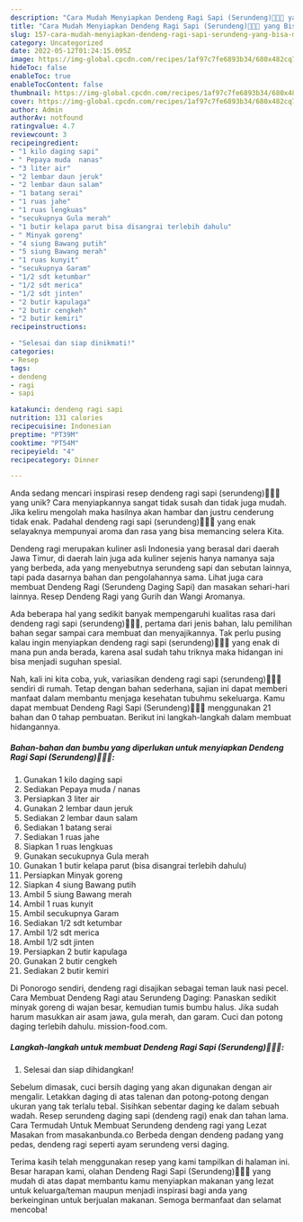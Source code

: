 ```yaml
---
description: "Cara Mudah Menyiapkan Dendeng Ragi Sapi (Serundeng)🥩🥩🥩 yang Bisa Manjain Lidah"
title: "Cara Mudah Menyiapkan Dendeng Ragi Sapi (Serundeng)🥩🥩🥩 yang Bisa Manjain Lidah"
slug: 157-cara-mudah-menyiapkan-dendeng-ragi-sapi-serundeng-yang-bisa-manjain-lidah
category: Uncategorized
date: 2022-05-12T01:24:15.095Z
image: https://img-global.cpcdn.com/recipes/1af97c7fe6893b34/680x482cq70/dendeng-ragi-sapi-serundeng-foto-resep-utama.jpg
hideToc: false
enableToc: true
enableTocContent: false
thumbnail: https://img-global.cpcdn.com/recipes/1af97c7fe6893b34/680x482cq70/dendeng-ragi-sapi-serundeng-foto-resep-utama.jpg
cover: https://img-global.cpcdn.com/recipes/1af97c7fe6893b34/680x482cq70/dendeng-ragi-sapi-serundeng-foto-resep-utama.jpg
author: Admin
authorAv: notfound
ratingvalue: 4.7
reviewcount: 3
recipeingredient:
- "1 kilo daging sapi"
- " Pepaya muda  nanas"
- "3 liter air"
- "2 lembar daun jeruk"
- "2 lembar daun salam"
- "1 batang serai"
- "1 ruas jahe"
- "1 ruas lengkuas"
- "secukupnya Gula merah"
- "1 butir kelapa parut bisa disangrai terlebih dahulu"
- " Minyak goreng"
- "4 siung Bawang putih"
- "5 siung Bawang merah"
- "1 ruas kunyit"
- "secukupnya Garam"
- "1/2 sdt ketumbar"
- "1/2 sdt merica"
- "1/2 sdt jinten"
- "2 butir kapulaga"
- "2 butir cengkeh"
- "2 butir kemiri"
recipeinstructions:

- "Selesai dan siap dinikmati!"
categories:
- Resep
tags:
- dendeng
- ragi
- sapi

katakunci: dendeng ragi sapi 
nutrition: 131 calories
recipecuisine: Indonesian
preptime: "PT39M"
cooktime: "PT54M"
recipeyield: "4"
recipecategory: Dinner

---
```





Anda sedang mencari inspirasi resep dendeng ragi sapi (serundeng)🥩🥩🥩 yang unik? Cara menyiapkannya sangat tidak susah dan tidak juga mudah. Jika keliru mengolah maka hasilnya akan hambar dan justru cenderung tidak enak. Padahal dendeng ragi sapi (serundeng)🥩🥩🥩 yang enak selayaknya mempunyai aroma dan rasa yang bisa memancing selera Kita.





Dendeng ragi merupakan kuliner asli Indonesia yang berasal dari daerah Jawa Timur, di daerah lain juga ada kuliner sejenis hanya namanya saja yang berbeda, ada yang menyebutnya serundeng sapi dan sebutan lainnya, tapi pada dasarnya bahan dan pengolahannya sama. Lihat juga cara membuat Dendeng Ragi (Serundeng Daging Sapi) dan masakan sehari-hari lainnya. Resep Dendeng Ragi yang Gurih dan Wangi Aromanya.

Ada beberapa hal yang sedikit banyak mempengaruhi kualitas rasa dari dendeng ragi sapi (serundeng)🥩🥩🥩, pertama dari jenis bahan, lalu pemilihan bahan segar sampai cara membuat dan menyajikannya. Tak perlu pusing kalau ingin menyiapkan dendeng ragi sapi (serundeng)🥩🥩🥩 yang enak di mana pun anda berada, karena asal sudah tahu triknya maka hidangan ini bisa menjadi suguhan spesial.






Nah, kali ini kita coba, yuk, variasikan dendeng ragi sapi (serundeng)🥩🥩🥩 sendiri di rumah. Tetap dengan bahan sederhana, sajian ini dapat memberi manfaat dalam membantu menjaga kesehatan tubuhmu sekeluarga. Kamu dapat membuat Dendeng Ragi Sapi (Serundeng)🥩🥩🥩 menggunakan 21 bahan dan 0 tahap pembuatan. Berikut ini langkah-langkah dalam membuat hidangannya.

<!--inarticleads1-->

##### Bahan-bahan dan bumbu yang diperlukan untuk menyiapkan Dendeng Ragi Sapi (Serundeng)🥩🥩🥩:

1. Gunakan 1 kilo daging sapi
1. Sediakan  Pepaya muda / nanas
1. Persiapkan 3 liter air
1. Gunakan 2 lembar daun jeruk
1. Sediakan 2 lembar daun salam
1. Sediakan 1 batang serai
1. Sediakan 1 ruas jahe
1. Siapkan 1 ruas lengkuas
1. Gunakan secukupnya Gula merah
1. Gunakan 1 butir kelapa parut (bisa disangrai terlebih dahulu)
1. Persiapkan  Minyak goreng
1. Siapkan 4 siung Bawang putih
1. Ambil 5 siung Bawang merah
1. Ambil 1 ruas kunyit
1. Ambil secukupnya Garam
1. Sediakan 1/2 sdt ketumbar
1. Ambil 1/2 sdt merica
1. Ambil 1/2 sdt jinten
1. Persiapkan 2 butir kapulaga
1. Gunakan 2 butir cengkeh
1. Sediakan 2 butir kemiri


Di Ponorogo sendiri, dendeng ragi disajikan sebagai teman lauk nasi pecel. Cara Membuat Dendeng Ragi atau Serundeng Daging: Panaskan sedikit minyak goreng di wajan besar, kemudian tumis bumbu halus. Jika sudah harum masukkan air asam jawa, gula merah, dan garam. Cuci dan potong daging terlebih dahulu. mission-food.com. 

<!--inarticleads2-->

##### Langkah-langkah untuk membuat Dendeng Ragi Sapi (Serundeng)🥩🥩🥩:


1. Selesai dan siap dihidangkan!

Sebelum dimasak, cuci bersih daging yang akan digunakan dengan air mengalir. Letakkan daging di atas talenan dan potong-potong dengan ukuran yang tak terlalu tebal. Sisihkan sebentar daging ke dalam sebuah wadah. Resep serundeng daging sapi (dendeng ragi) enak dan tahan lama. Cara Termudah Untuk Membuat Serundeng dendeng ragi yang Lezat Masakan from masakanbunda.co Berbeda dengan dendeng padang yang pedas, dendeng ragi seperti ayam serundeng versi daging. 

Terima kasih telah menggunakan resep yang kami tampilkan di halaman ini. Besar harapan kami, olahan Dendeng Ragi Sapi (Serundeng)🥩🥩🥩 yang mudah di atas dapat membantu kamu menyiapkan makanan yang lezat untuk keluarga/teman maupun menjadi inspirasi bagi anda yang berkeinginan untuk berjualan makanan. Semoga bermanfaat dan selamat mencoba!
